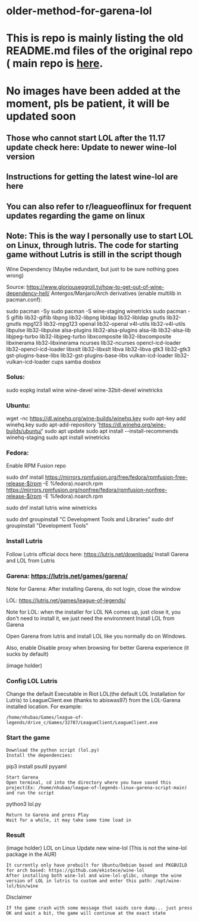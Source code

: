 # older-method-for-garena-lol
# This is repo is mainly listing the old README.md files of the original repo ( main repo is [here](https://github.com/nhubaotruong/league-of-legends-linux-garena-script).
# No images have been added at the moment, pls be patient, it will be updated soon


## Those who cannot start LOL after the 11.17 update check here: Update to newer wine-lol version
## Instructions for getting the latest wine-lol are here
## You can also refer to r/leagueoflinux for frequent updates regarding the game on linux
## Note: This is the way I personally use to start LOL on Linux, through lutris. The code for starting game without Lutris is still in the script though
Wine Dependency (Maybe redundant, but just to be sure nothing goes wrong)

Source: https://www.gloriouseggroll.tv/how-to-get-out-of-wine-dependency-hell/
Antergos/Manjaro/Arch derivatives (enable multilib in pacman.conf):

sudo pacman -Sy
sudo pacman -S wine-staging winetricks
sudo pacman -S giflib lib32-giflib libpng lib32-libpng libldap lib32-libldap gnutls lib32-gnutls mpg123 lib32-mpg123 openal lib32-openal v4l-utils lib32-v4l-utils libpulse lib32-libpulse alsa-plugins lib32-alsa-plugins alsa-lib lib32-alsa-lib libjpeg-turbo lib32-libjpeg-turbo libxcomposite lib32-libxcomposite libxinerama lib32-libxinerama ncurses lib32-ncurses opencl-icd-loader lib32-opencl-icd-loader libxslt lib32-libxslt libva lib32-libva gtk3 lib32-gtk3 gst-plugins-base-libs lib32-gst-plugins-base-libs vulkan-icd-loader lib32-vulkan-icd-loader cups samba dosbox

### Solus:

sudo eopkg install wine wine-devel wine-32bit-devel winetricks

### Ubuntu:

wget -nc https://dl.winehq.org/wine-builds/winehq.key
sudo apt-key add winehq.key
sudo apt-add-repository 'https://dl.winehq.org/wine-builds/ubuntu/'
sudo apt update
sudo apt install --install-recommends winehq-staging
sudo apt install winetricks

### Fedora:

Enable RPM Fusion repo

sudo dnf install https://mirrors.rpmfusion.org/free/fedora/rpmfusion-free-release-$(rpm -E %fedora).noarch.rpm https://mirrors.rpmfusion.org/nonfree/fedora/rpmfusion-nonfree-release-$(rpm -E %fedora).noarch.rpm

sudo dnf install lutris wine winetricks

sudo dnf groupinstall "C Development Tools and Libraries"
sudo dnf groupinstall "Development Tools"

### Install Lutris

Follow Lutris official docs here: https://lutris.net/downloads/
Install Garena and LOL from Lutris

### Garena: https://lutris.net/games/garena/

Note for Garena: After installing Garena, do not login, close the window

LOL: https://lutris.net/games/league-of-legends/

Note for LOL: when the installer for LOL NA comes up, just close it, you don't need to install it, we just need the environment
Install LOL from Garena

Open Garena from lutris and install LOL like you normally do on Windows.

Also, enable Disable proxy when browsing for better Garena experience (it sucks by default)

(image holder)
### Config LOL Lutris

Change the default Executable in Riot LOL(the default LOL Installation for Lutris) to LeagueClient.exe (thanks to abiswas97) from the LOL-Garena installed location. For example:

    /home/nhubao/Games/league-of-legends/drive_c/Games/32787/LeagueClient/LeagueClient.exe


### Start the game

    Download the python script (lol.py)
    Install the dependencies:

pip3 install psutil pyyaml

    Start Garena
    Open terminal, cd into the directory where you have saved this project(Ex: /home/nhubao/league-of-legends-linux-garena-script-main) and run the script

python3 lol.py

    Return to Garena and press Play
    Wait for a while, it may take some time load in

### Result
(image holder)
LOL on Linux
Update new wine-lol (This is not the wine-lol package in the AUR)

    It currently only have prebuilt for Ubuntu/Debian based and PKGBUILD for arch based: https://github.com/ekistece/wine-lol
    After installing both wine-lol and wine-lol-glibc, change the wine version of LOL in lutris to custom and enter this path: /opt/wine-lol/bin/wine

Disclaimer

    If the game crash with some message that saids core dump... just press OK and wait a bit, the game will continue at the exact state
